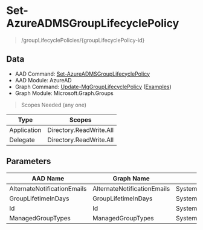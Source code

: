 # Set-AzureADMSGroupLifecyclePolicy

> /groupLifecyclePolicies/{groupLifecyclePolicy-id}

## Data

+ AAD Command: [Set-AzureADMSGroupLifecyclePolicy](https://docs.microsoft.com/en-us/powershell/module/AzureAD/Set-AzureADMSGroupLifecyclePolicy)
+ AAD Module: AzureAD
+ Graph Command: [Update-MgGroupLifecyclePolicy](https://docs.microsoft.com/en-us/powershell/module/Microsoft.Graph.Groups/Update-MgGroupLifecyclePolicy) ([Examples](https://github.com/orgs/msgraph/discussions?discussions_q=Update-MgGroupLifecyclePolicy))
+ Graph Module: Microsoft.Graph.Groups

> Scopes Needed (any one)

|Type|Scopes|
|---|---|
|Application|Directory.ReadWrite.All|
|Delegate|Directory.ReadWrite.All|

## Parameters

|AAD Name|Graph Name|AAD Type|Graph Type|Infos|
|---|---|---|---|---|
|AlternateNotificationEmails|AlternateNotificationEmails|System.String|System.String||
|GroupLifetimeInDays|GroupLifetimeInDays|System.Nullable/System.Int32|System.Int32||
|Id|Id|System.String|System.String||
|ManagedGroupTypes|ManagedGroupTypes|System.String|System.String||

